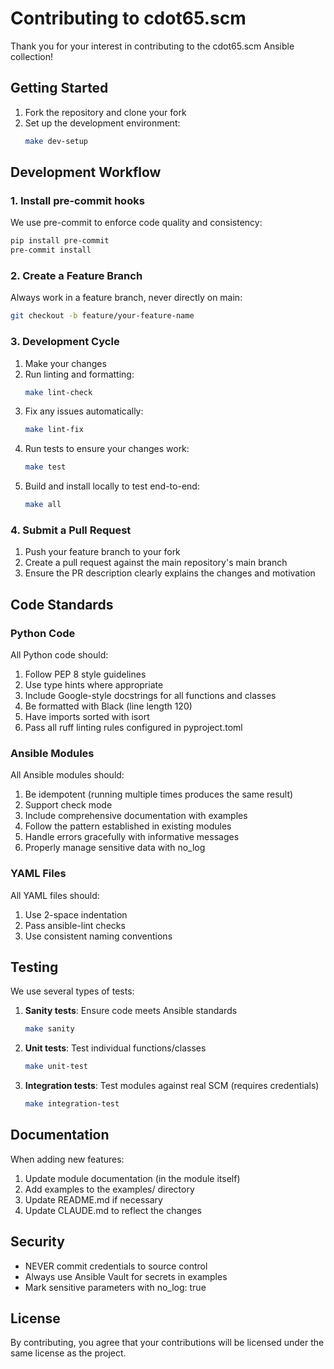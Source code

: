# Contributing to cdot65.scm

Thank you for your interest in contributing to the cdot65.scm Ansible collection!

## Getting Started

1. Fork the repository and clone your fork
2. Set up the development environment:
   ```bash
   make dev-setup
   ```

## Development Workflow

### 1. Install pre-commit hooks

We use pre-commit to enforce code quality and consistency:

```bash
pip install pre-commit
pre-commit install
```

### 2. Create a Feature Branch

Always work in a feature branch, never directly on main:

```bash
git checkout -b feature/your-feature-name
```

### 3. Development Cycle

1. Make your changes
2. Run linting and formatting:
   ```bash
   make lint-check
   ```  
3. Fix any issues automatically:
   ```bash
   make lint-fix
   ```
4. Run tests to ensure your changes work:
   ```bash
   make test
   ```
5. Build and install locally to test end-to-end:
   ```bash
   make all
   ```

### 4. Submit a Pull Request

1. Push your feature branch to your fork
2. Create a pull request against the main repository's main branch
3. Ensure the PR description clearly explains the changes and motivation

## Code Standards

### Python Code

All Python code should:

1. Follow PEP 8 style guidelines
2. Use type hints where appropriate
3. Include Google-style docstrings for all functions and classes
4. Be formatted with Black (line length 120)
5. Have imports sorted with isort
6. Pass all ruff linting rules configured in pyproject.toml

### Ansible Modules

All Ansible modules should:

1. Be idempotent (running multiple times produces the same result)
2. Support check mode
3. Include comprehensive documentation with examples
4. Follow the pattern established in existing modules
5. Handle errors gracefully with informative messages
6. Properly manage sensitive data with no_log

### YAML Files

All YAML files should:

1. Use 2-space indentation
2. Pass ansible-lint checks
3. Use consistent naming conventions

## Testing

We use several types of tests:

1. **Sanity tests**: Ensure code meets Ansible standards
   ```bash
   make sanity
   ```
   
2. **Unit tests**: Test individual functions/classes
   ```bash
   make unit-test
   ```
   
3. **Integration tests**: Test modules against real SCM (requires credentials)
   ```bash
   make integration-test
   ```

## Documentation

When adding new features:

1. Update module documentation (in the module itself)
2. Add examples to the examples/ directory
3. Update README.md if necessary
4. Update CLAUDE.md to reflect the changes

## Security

- NEVER commit credentials to source control
- Always use Ansible Vault for secrets in examples
- Mark sensitive parameters with no_log: true

## License

By contributing, you agree that your contributions will be licensed under the same license as the project.